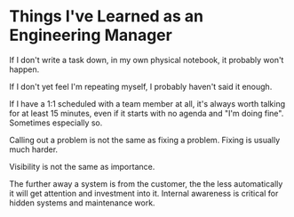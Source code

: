 # Things I've Learned as an Engineering Manager

If I don't write a task down, in my own physical notebook, it probably won't happen.

If I don't yet feel I'm repeating myself, I probably haven't said it enough.

If I have a 1:1 scheduled with a team member at all, it's always worth talking for at least 15 minutes, even if it starts with no agenda and "I'm doing fine". Sometimes especially so.

Calling out a problem is not the same as fixing a problem. Fixing is usually much harder.

Visibility is not the same as importance.

The further away a system is from the customer, the the less automatically it will get attention and investment into it. Internal awareness is critical for hidden systems and maintenance work.
